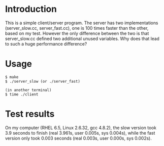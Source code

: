 Introduction
============
This is a simple client/server program. The server has two implementations (server_slow.cc, server_fast.cc), one is 100 times faster than the other, based on my test. However the only difference between the two is that server_slow.cc defined two additional unused variables. Why does that lead to such a huge performance difference?

Usage
=====

    $ make
    $ ./server_slow (or ./server_fast)

    (in another terminal)
    $ time ./client

Test results
============
On my computer (RHEL 6.5, Linux 2.6.32, gcc 4.8.2), the slow version took 3.9 seconds to finish (real 3.961s, user 0.005s, sys 0.004s), while the fast version only took 0.003 seconds (real 0.003s, user 0.000s, sys 0.002s).
